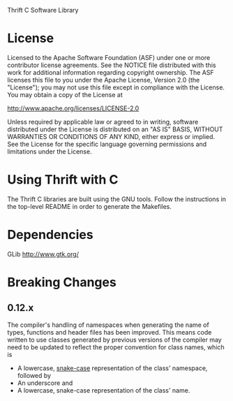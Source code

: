 Thrift C Software Library

License
=======

Licensed to the Apache Software Foundation (ASF) under one
or more contributor license agreements. See the NOTICE file
distributed with this work for additional information
regarding copyright ownership. The ASF licenses this file
to you under the Apache License, Version 2.0 (the
"License"); you may not use this file except in compliance
with the License. You may obtain a copy of the License at

  http://www.apache.org/licenses/LICENSE-2.0

Unless required by applicable law or agreed to in writing,
software distributed under the License is distributed on an
"AS IS" BASIS, WITHOUT WARRANTIES OR CONDITIONS OF ANY
KIND, either express or implied. See the License for the
specific language governing permissions and limitations
under the License.

Using Thrift with C
===================

The Thrift C libraries are built using the GNU tools.  Follow the instructions
in the top-level README in order to generate the Makefiles.

Dependencies
============

GLib
http://www.gtk.org/

Breaking Changes
================

0.12.x
------

The compiler's handling of namespaces when generating the name of types,
functions and header files has been improved. This means code written to use
classes generated by previous versions of the compiler may need to be updated to
reflect the proper convention for class names, which is

- A lowercase, [snake-case](https://en.wikipedia.org/wiki/Snake_case)
  representation of the class' namespace, followed by
- An underscore and
- A lowercase, snake-case representation of the class' name.
